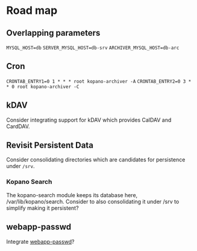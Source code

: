 # Road map

## Overlapping parameters

`MYSQL_HOST=db`
`SERVER_MYSQL_HOST=db-srv`
`ARCHIVER_MYSQL_HOST=db-arc`

## Cron

`CRONTAB_ENTRY1=0 1 * * * root kopano-archiver -A`
`CRONTAB_ENTRY2=0 3 * * 0 root kopano-archiver -C`

## kDAV

Consider integrating support for kDAV which provides CalDAV and CardDAV.

## Revisit Persistent Data

Consider consolidating directories which are candidates for persistence under `/srv`.

### Kopano Search

The kopano-search module keeps its database here, /var/lib/kopano/search.
Consider to also consolidating it under /srv to simplify making it persistent?

## webapp-passwd

Integrate [webapp-passwd](https://github.com/silentsakky/zarafa-webapp-passwd)?
